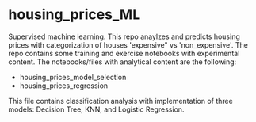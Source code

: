# housing_prices_ML
Supervised machine learning. This repo anaylzes and predicts housing prices with categorization of houses 'expensive" vs 'non_expensive'.
The repo contains some training and exercise notebooks with experimental content.
The notebooks/files with analytical content are the following: 
- housing_prices_model_selection
- housing_prices_regression

This file contains classification analysis with implementation of three models: Decision Tree, KNN, and Logistic Regression.
